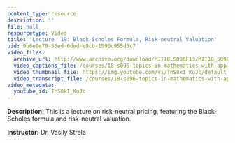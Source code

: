 ```yaml
---
content_type: resource
description: ''
file: null
resourcetype: Video
title: 'Lecture  19: Black-Scholes Formula, Risk-neutral Valuation'
uid: 9b6e0e79-55ed-6ded-e9cb-1596c955d5c7
video_files:
  archive_url: http://www.archive.org/download/MIT18.S096F13/MIT18_S096F13_lec19_300k.mp4
  video_captions_file: /courses/18-s096-topics-in-mathematics-with-applications-in-finance-fall-2013/5ba2d1a3879858679180e324e18af6b8_TnS8kI_KuJc.vtt
  video_thumbnail_file: https://img.youtube.com/vi/TnS8kI_KuJc/default.jpg
  video_transcript_file: /courses/18-s096-topics-in-mathematics-with-applications-in-finance-fall-2013/e7f5a44f61593657a8215a9b824a705b_TnS8kI_KuJc.pdf
video_metadata:
  youtube_id: TnS8kI_KuJc
---
```


**Description:** This is a lecture on risk-neutral pricing, featuring the Black-Scholes formula and risk-neutral valuation.

**Instructor:** Dr. Vasily Strela